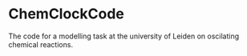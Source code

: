 # ChemClockCode

The code for a modelling task at the university of Leiden on oscilating chemical reactions.